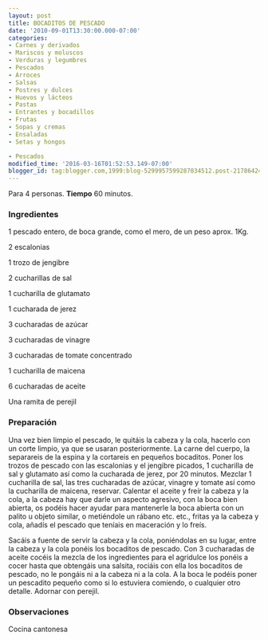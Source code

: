 ```yaml
---
layout: post
title: BOCADITOS DE PESCADO
date: '2010-09-01T13:30:00.000-07:00'
categories:
- Carnes y derivados
- Mariscos y moluscos
- Verduras y legumbres
- Pescados
- Arroces
- Salsas
- Postres y dulces
- Huevos y lácteos
- Pastas
- Entrantes y bocadillos
- Frutas
- Sopas y cremas
- Ensaladas
- Setas y hongos

- Pescados
modified_time: '2016-03-16T01:52:53.149-07:00'
blogger_id: tag:blogger.com,1999:blog-5299957599287034512.post-2178642406820281658
---
```


Para 4 personas.
<b>Tiempo</b> 60 minutos.

<h3>Ingredientes</h3>

1 pescado entero, de boca grande, como el mero, de un peso aprox. 1Kg.

2 escalonias

1 trozo de jengibre

2 cucharillas de sal

1 cucharilla de glutamato

1 cucharada de jerez

3 cucharadas de azúcar

3 cucharadas de vinagre

3 cucharadas de tomate concentrado

1 cucharilla de maicena

6 cucharadas de aceite

Una ramita de perejil

<h3>Preparación</h3>

Una vez bien limpio el pescado, le quitáis la cabeza y la cola, hacerlo con un corte limpio, ya que se usaran posteriormente. La carne del cuerpo, la separareis de la espina y la cortareis en pequeños bocaditos. Poner los trozos de pescado con las escalonias y el jengibre picados, 1 cucharilla de sal y glutamato así como la cucharada de jerez, por 20 minutos. Mezclar 1 cucharilla de sal, las tres cucharadas de azúcar, vinagre y tomate así como la cucharilla de maicena, reservar. Calentar el aceite y freír la cabeza y la cola, a la cabeza hay que darle un aspecto agresivo, con la boca bien abierta, os podéis hacer ayudar para mantenerle la boca abierta con un palito u objeto similar, o metiéndole un rábano etc. etc., fritas ya la cabeza y cola, añadís el pescado que teníais en maceración y lo freís.

Sacáis a fuente de servir la cabeza y la cola, poniéndolas en su lugar, entre la cabeza y la cola ponéis los bocaditos de pescado. Con 3 cucharadas de aceite cocéis la mezcla de los ingredientes para el agridulce los ponéis a cocer hasta que obtengáis una salsita, rociáis con ella los bocaditos de pescado, no le pongáis ni a la cabeza ni a la cola. A la boca le podéis poner un pescadito pequeño como si lo estuviera comiendo, o cualquier otro detalle. Adornar con perejil.

<h3>Observaciones</h3>

Cocina cantonesa

